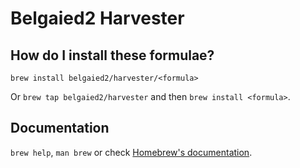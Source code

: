 # Belgaied2 Harvester

## How do I install these formulae?

`brew install belgaied2/harvester/<formula>`

Or `brew tap belgaied2/harvester` and then `brew install <formula>`.

## Documentation

`brew help`, `man brew` or check [Homebrew's documentation](https://docs.brew.sh).
